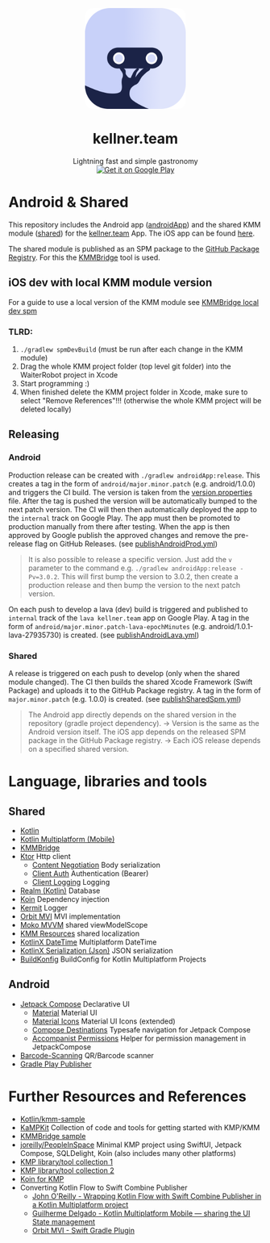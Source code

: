<p align="center">
    <img alt="kellner.team logo" src="documentation/wr-square-rounded.png" style="width:200px; border-radius: 15px;"/><br>    
</p>
<h1 align="center">kellner.team</h1>
<div align="center">
    <span>Lightning fast and simple gastronomy</span><br>
    <a href="https://play.google.com/store/apps/details?id=org.datepollsystems.waiterrobot.android">
        <img alt="Get it on Google Play" height="60px" src="https://play.google.com/intl/en_us/badges/static/images/badges/en_badge_web_generic.png"/>
    </a>
</div>

# Android & Shared

This repository includes the Android app ([androidApp](./androidApp)) and the shared KMM
module ([shared](./shared)) for the [kellner.team](https://kellner.team) App. The iOS app can be
found [here](https://github.com/DatepollSystems/waiterrobot-mobile_iOS).

The shared module is published as an SPM package to
the [GitHub Package Registry](https://github.com/orgs/DatepollSystems/packages?repo_name=WaiterRobot-Shared-Android).
For this the [KMMBridge](https://github.com/touchlab/KMMBridge) tool is used.

## iOS dev with local KMM module version

For a guide to use a local version of the KMM module
see [KMMBridge local dev spm](https://kmmbridge.touchlab.co/docs/spm/IOS_LOCAL_DEV_SPM)

### TLRD:

1. `./gradlew spmDevBuild` (must be run after each change in the KMM module)
2. Drag the whole KMM project folder (top level git folder) into the WaiterRobot project in Xcode
3. Start programming :)
4. When finished delete the KMM project folder in Xcode, make sure to select "Remove
   References"!!! (otherwise the whole KMM project will be deleted locally)

## Releasing

### Android

Production release can be created with `./gradlew androidApp:release`. This creates a tag in the
form of `android/major.minor.patch` (e.g. android/1.0.0) and triggers the CI build. The version is
taken from the [version.properties](androidApp/version.properties) file. After the tag is pushed
the version will be automatically bumped to the next patch version.
The CI will then then automatically deployed the app to the `internal` track on Google Play.
The app must then be promoted to production manually from there after testing. When the app is then
approved by Google publish the approved changes and remove the pre-release flag on GitHub Releases.
(see [publishAndroidProd.yml](.github/workflows/publishAndroidProd.yml))

> It is also possible to release a specific version. Just add the `v` parameter to the
> command e.g. `./gradlew androidApp:release -Pv=3.0.2`. This will first bump the version to 3.0.2,
> then create a production release and then bump the version to the next patch version.

On each push to develop a lava (dev) build is triggered and published to `internal` track of
the `lava kellner.team` app on Google Play. A tag in the form
of `android/major.minor.patch-lava-epochMinutes` (e.g. android/1.0.1-lava-27935730) is created.
(see [publishAndroidLava.yml](.github/workflows/publishAndroidLava.yml))

### Shared

A release is triggered on each push to develop (only when the shared module changed). The CI then
builds the shared Xcode Framework (Swift Package) and uploads it to the GitHub Package registry.
A tag in the form of `major.minor.patch` (e.g. 1.0.0) is created.
(see [publishSharedSpm.yml](.github/workflows/publishSharedSpm.yml))

> The Android app directly depends on the shared version in the repository (gradle project
> dependency). -> Version is the same as the Android version itself.
> The iOS app depends on the released SPM package in the GitHub Package registry. -> Each iOS
> release depends on a specified shared version.

# Language, libraries and tools

## Shared

- [Kotlin](https://kotlinlang.org/)
- [Kotlin Multiplatform (Mobile)](https://kotlinlang.org/lp/mobile/)
- [KMMBridge](https://kmmbridge.touchlab.co/docs/)
- [Ktor](https://ktor.io/) Http client
    - [Content Negotiation](https://ktor.io/docs/serialization-client.html) Body serialization
    - [Client Auth](https://ktor.io/docs/auth.html) Authentication (Bearer)
    - [Client Logging](https://ktor.io/docs/client-logging.html) Logging
- [Realm (Kotlin)](https://github.com/realm/realm-kotlin) Database
- [Koin](https://insert-koin.io/) Dependency injection
- [Kermit](https://github.com/touchlab/Kermit) Logger
- [Orbit MVI](https://orbit-mvi.org/) MVI implementation
- [Moko MVVM](https://github.com/icerockdev/moko-mvvm) shared viewModelScope
- [KMM Resources](https://github.com/jcraane/kmm-resources) shared localization
- [KotlinX DateTime](https://github.com/Kotlin/kotlinx-datetime) Multiplatform DateTime
- [KotlinX Serialization (Json)](https://github.com/Kotlin/kotlinx.serialization) JSON serialization
- [BuildKonfig](https://github.com/yshrsmz/BuildKonfig) BuildConfig for Kotlin Multiplatform
  Projects

## Android

- [Jetpack Compose](https://developer.android.com/jetpack/compose) Declarative UI
    - [Material](https://developer.android.com/jetpack/androidx/releases/compose-material) Material
      UI
    - [Material Icons](https://developer.android.com/reference/kotlin/androidx/compose/material/icons/package-summary)
      Material UI Icons (extended)
    - [Compose Destinations](https://composedestinations.rafaelcosta.xyz/) Typesafe navigation for
      Jetpack Compose
    - [Accompanist Permissions](https://google.github.io/accompanist/permissions/) Helper for
      permission management in JetpackCompose
- [Barcode-Scanning](https://developers.google.com/ml-kit/vision/barcode-scanning/android)
  QR/Barcode scanner
- [Gradle Play Publisher](https://github.com/Triple-T/gradle-play-publisher)

# Further Resources and References

- [Kotlin/kmm-sample](https://github.com/Kotlin/kmm-sample)
- [KaMPKit](https://github.com/touchlab/KaMPKit) Collection of code and tools for getting started
  with KMP/KMM
- [KMMBridge sample](https://github.com/touchlab/KMMBridgeSKIETemplate)
- [joreilly/PeopleInSpace](https://github.com/joreilly/PeopleInSpace) Minimal KMP project using
  SwiftUI, Jetpack Compose, SQLDelight, Koin (also includes many other platforms)
- [KMP library/tool collection 1](https://github.com/AAkira/Kotlin-Multiplatform-Libraries)
- [KMP library/tool collection 2](https://github.com/terrakok/kmm-awesome)
- [Koin for KMP](https://insert-koin.io/docs/reference/koin-mp/kmp)
- Converting Kotlin Flow to Swift Combine Publisher
    - [John O'Reilly - Wrapping Kotlin Flow with Swift Combine Publisher in a Kotlin Multiplatform project](https://johnoreilly.dev/posts/kotlinmultiplatform-swift-combine_publisher-flow)
    - [Guilherme Delgado - Kotlin Multiplatform Mobile — sharing the UI State management](https://proandroiddev.com/kotlin-multiplatform-mobile-sharing-the-ui-state-management-a67bd9a49882)
    - [Orbit MVI - Swift Gradle Plugin](https://github.com/orbit-mvi/orbit-swift-gradle-plugin/blob/main/src/main/resources/Publisher.swift.mustache)
